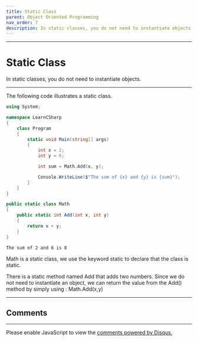 ```yaml
---
title: Static Class
parent: Object Oriented Programming
nav_order: 7
description: In static classes, you do not need to instantiate objects.
---
```


****
# Static Class

In static classes, you do not need to instantiate objects.

****

The following code illustrates a static class.

```csharp
using System;

namespace LearnCSharp
{
    class Program
    {
        static void Main(string[] args)
        {
            int x = 2;
            int y = 6;

            int sum = Math.Add(x, y);

            Console.WriteLine($"The sum of {x} and {y} is {sum}");
        }
    }
}

public static class Math
{
    public static int Add(int x, int y)
    {
        return x + y;
    }
}
```

```
The sum of 2 and 6 is 8
```

Math is a static class, we use the keyword static to declare that the class is static. 

There is a static method named Add that adds two numbers. Since we do not need to instantiate an object, we can return the value from the Add() method by simply using : Math.Add(x,y)

****
## Comments
****
<div id="disqus_thread"></div>
<script>

var disqus_config = function () {
this.page.url = 'https://csharp.rclapp.com/object-oriented-programming/static-class.html';  
this.page.identifier = 'static-class'; 
};

(function() {
var d = document, s = d.createElement('script');
s.src = 'https://csharper.disqus.com/embed.js';
s.setAttribute('data-timestamp', +new Date());
(d.head || d.body).appendChild(s);
})();
</script>
<noscript>Please enable JavaScript to view the <a href="https://disqus.com/?ref_noscript">comments powered by Disqus.</a></noscript>